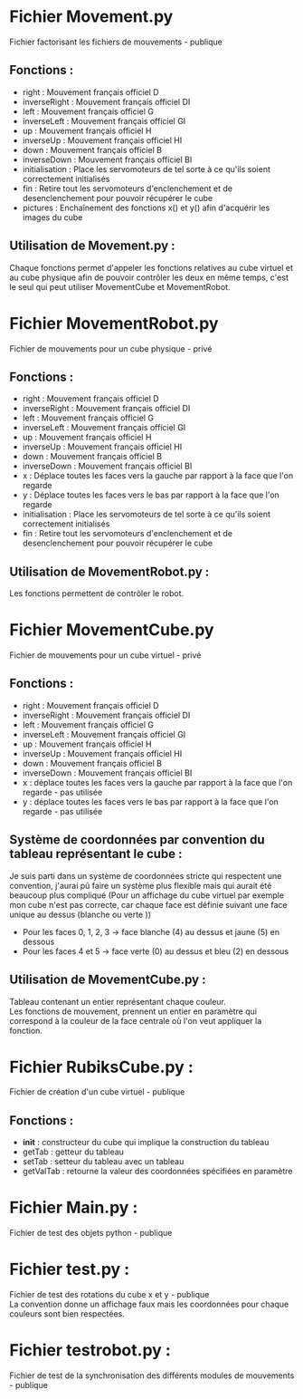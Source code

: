 # Fichier Movement.py

Fichier factorisant les fichiers de mouvements - publique

Fonctions :
-

  * right : Mouvement français officiel D
  * inverseRight : Mouvement français officiel DI
  * left : Mouvement français officiel G
  * inverseLeft : Mouvement français officiel GI
  * up : Mouvement français officiel H
  * inverseUp : Mouvement français officiel HI
  * down : Mouvement français officiel B
  * inverseDown : Mouvement français officiel BI
  * initialisation : Place les servomoteurs de tel sorte à ce qu'ils soient correctement initialisés
  * fin : Retire tout les servomoteurs d'enclenchement et de desenclenchement pour pouvoir récupérer le cube
  * pictures : Enchaînement des fonctions x() et y() afin d'acquérir les images du cube

Utilisation de Movement.py :
-

Chaque fonctions permet d'appeler les fonctions relatives au cube virtuel et au cube physique afin de pouvoir contrôler les deux en même temps, c'est le seul qui peut utiliser MovementCube et MovementRobot.  

# Fichier MovementRobot.py

Fichier de mouvements pour un cube physique - privé

Fonctions :
-

  * right : Mouvement français officiel D
  * inverseRight : Mouvement français officiel DI
  * left : Mouvement français officiel G
  * inverseLeft : Mouvement français officiel GI
  * up : Mouvement français officiel H
  * inverseUp : Mouvement français officiel HI
  * down : Mouvement français officiel B
  * inverseDown : Mouvement français officiel BI
  * x : Déplace toutes les faces vers la gauche par rapport à la face que l'on regarde
  * y : Déplace toutes les faces vers le bas par rapport à la face que l'on regarde
  * initialisation : Place les servomoteurs de tel sorte à ce qu'ils soient correctement initialisés
  * fin : Retire tout les servomoteurs d'enclenchement et de desenclenchement pour pouvoir récupérer le cube

Utilisation de MovementRobot.py :
-

Les fonctions permettent de contrôler le robot.   

# Fichier MovementCube.py

Fichier de mouvements pour un cube virtuel - privé

Fonctions :
-

  * right : Mouvement français officiel D
  * inverseRight : Mouvement français officiel DI
  * left : Mouvement français officiel G
  * inverseLeft : Mouvement français officiel GI
  * up : Mouvement français officiel H
  * inverseUp : Mouvement français officiel HI
  * down : Mouvement français officiel B
  * inverseDown : Mouvement français officiel BI
  * x : déplace toutes les faces vers la gauche par rapport à la face que l'on regarde - pas utilisée
  * y : déplace toutes les faces vers le bas par rapport à la face que l'on regarde - pas utilisée

Système de coordonnées par convention du tableau représentant le cube :
-

Je suis parti dans un système de coordonnées stricte qui respectent une
convention, j'aurai pû faire un système plus flexible mais qui aurait été
beaucoup plus compliqué
(Pour un affichage du cube virtuel par exemple mon cube n'est pas correcte,
car chaque face est définie suivant une face unique au dessus (blanche ou verte ))  

  * Pour les faces 0, 1, 2, 3 -> face blanche (4) au dessus et jaune (5) en dessous
  * Pour les faces 4 et 5 -> face verte (0) au dessus et bleu (2) en dessous

Utilisation de MovementCube.py :
-

Tableau contenant un entier représentant chaque couleur.  
Les fonctions de mouvement, prennent un entier en paramètre qui correspond à la couleur de la face centrale où l'on veut appliquer la fonction.  

# Fichier RubiksCube.py :

Fichier de création d'un cube virtuel - publique

Fonctions :
-

  * __init__ : constructeur du cube qui implique la construction du tableau
  * getTab : getteur du tableau
  * setTab : setteur du tableau avec un tableau
  * getValTab : retourne la valeur des coordonnées spécifiées en paramètre

# Fichier Main.py :

Fichier de test des objets python - publique

# Fichier test.py :

Fichier de test des rotations du cube x et y - publique    
La convention donne un affichage faux mais les coordonnées pour chaque couleurs sont bien respectées.  

# Fichier testrobot.py :

Fichier de test de la synchronisation des différents modules de mouvements - publique

